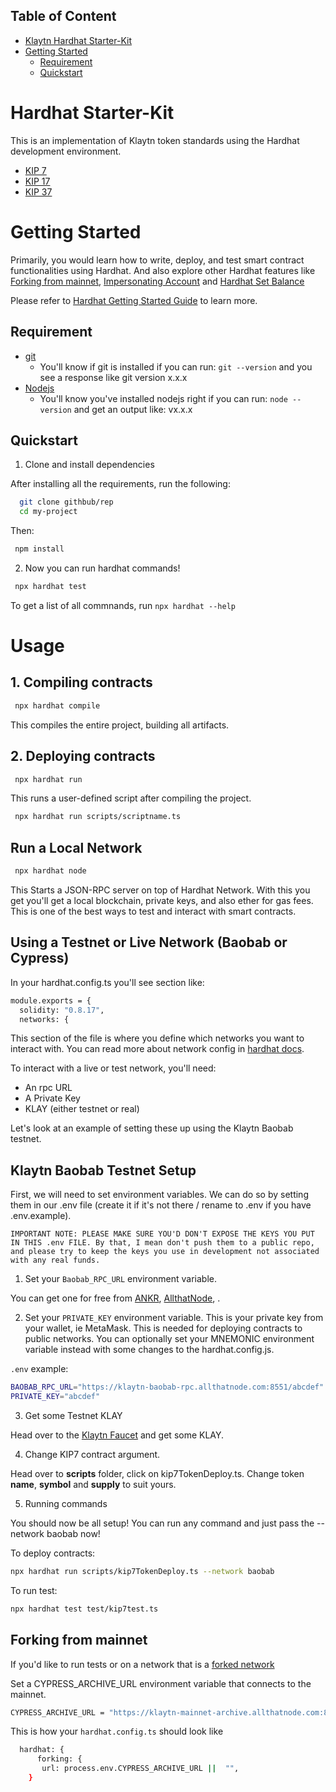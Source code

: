
## Table of Content
- [Klaytn Hardhat Starter-Kit](#HardhatStarter-Kit)
 - [Getting Started](#GettingStarted)
      - [Requirement](##Requirement)
      - [Quickstart](##Quickstart)


# Hardhat Starter-Kit

This is an implementation of Klaytn token standards using the Hardhat development environment.

 - [KIP 7](https://kips.klaytn.foundation/KIPs/kip-7)
 - [KIP 17](https://kips.klaytn.foundation/KIPs/kip-17)
 - [KIP 37](https://kips.klaytn.foundation/KIPs/kip-37)

# Getting Started

Primarily, you would learn how to write, deploy, and test smart contract functionalities using Hardhat.
And also explore other Hardhat features like [Forking from mainnet](https://hardhat.org/hardhat-network/docs/guides/forking-other-networks#forking-from-mainnet), [Impersonating Account](https://hardhat.org/hardhat-network/docs/guides/forking-other-networks#impersonating-accounts) and [Hardhat Set Balance](https://hardhat.org/hardhat-network/docs/reference#hardhat_setbalance)


Please refer to [Hardhat Getting Started Guide](https://hardhat.org/getting-started/) to learn more.

## Requirement

- [git](https://git-scm.com/book/en/v2/Getting-Started-Installing-Git)
    - You'll know if git is installed if you can run: ```git --version``` and you see a response like git version x.x.x
- [Nodejs](https://nodejs.org/en/)
    - You'll know you've installed nodejs right if you can run: ```node --version``` and get an output like: vx.x.x

## Quickstart

1. Clone and install dependencies

After installing all the requirements, run the following:


```bash
  git clone githbub/rep
  cd my-project
```

Then:

```bash
 npm install
```


2. Now you can run hardhat commands!

```bash
 npx hardhat test
```

To get a list of all commnands, run ```npx hardhat --help```

# Usage 

## 1. Compiling contracts

```bash
 npx hardhat compile
```

This compiles the entire project, building all artifacts.

## 2. Deploying contracts 

```bash
 npx hardhat run
```

This runs a user-defined script after compiling the project.

```bash
 npx hardhat run scripts/scriptname.ts
```

## Run a Local Network

```bash
 npx hardhat node
```

 This Starts a JSON-RPC server on top of Hardhat Network. With this you get you'll get a local blockchain, private keys, and also ether for gas fees. This is one of the best ways to test and interact with smart contracts.

 ## Using a Testnet or Live Network (Baobab or Cypress)

 In your hardhat.config.ts you'll see section like:

```bash
module.exports = {
  solidity: "0.8.17",
  networks: {
```

This section of the file is where you define which networks you want to interact with. You can read more about network config in [hardhat docs](https://hardhat.org/hardhat-runner/docs/config).

To interact with a live or test network, you'll need:

- An rpc URL
- A Private Key
- KLAY (either testnet or real)

Let's look at an example of setting these up using the  Klaytn Baobab testnet.

## Klaytn Baobab Testnet Setup

First, we will need to set environment variables. We can do so by setting them in our .env file (create it if it's not there / rename to .env if you have .env.example).

`IMPORTANT NOTE: PLEASE MAKE SURE YOU'D DON'T EXPOSE THE KEYS YOU PUT IN THIS .env FILE. By that, I mean don't push them to a public repo, and please try to keep the keys you use in development not associated with any real funds.`



1. Set your `Baobab_RPC_URL` environment variable.

You can get one for free from [ANKR](https://rpc.ankr.com/klaytn), [AllthatNode](https://www.allthatnode.com/klaytn.dsrv), .

2. Set your `PRIVATE_KEY` environment variable.
This is your private key from your wallet, ie MetaMask. This is needed for deploying contracts to public networks. You can optionally set your MNEMONIC environment variable instead with some changes to the hardhat.config.js.

`.env` example:

```bash
BAOBAB_RPC_URL="https://klaytn-baobab-rpc.allthatnode.com:8551/abcdef"
PRIVATE_KEY="abcdef"
```

3. Get some Testnet KLAY

Head over to the [Klaytn Faucet](https://baobab.wallet.klaytn.foundation/faucet) and get some KLAY.

4. Change KIP7 contract argument.

Head over to **scripts** folder, click on kip7TokenDeploy.ts. Change token **name**, **symbol** and **supply** to suit yours.


5. Running commands

You should now be all setup! You can run any command and just pass the --network baobab now!

To deploy contracts:

```bash
npx hardhat run scripts/kip7TokenDeploy.ts --network baobab
```

To run test:
```bash
npx hardhat test test/kip7test.ts
```

## Forking from mainnet

If you'd like to run tests or on a network that is a [forked network](https://hardhat.org/hardhat-network/docs/guides/forking-other-networks#forking-from-mainnet)

Set a CYPRESS_ARCHIVE_URL environment variable that connects to the mainnet.

```bash
CYPRESS_ARCHIVE_URL = "https://klaytn-mainnet-archive.allthatnode.com:8551"
```

This is how your `hardhat.config.ts` should look like


```bash
  hardhat: {
      forking: {
       url: process.env.CYPRESS_ARCHIVE_URL ||  "",
    }
```














